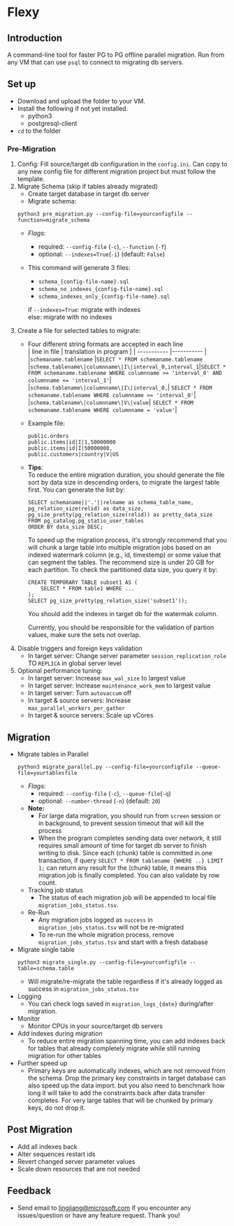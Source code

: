# Flexy
## Introduction
A command-line tool for faster PG to PG offline parallel migration. Run from any VM that can use `psql` to connect to migrating db servers.
## Set up
* Download and upload the folder to your VM.<br>
* Install the following if not yet installed.
    * python3
    * postgresql-client   
* `cd` to the folder  
### Pre-Migration
1. Config: Fill source/target db configuration in the `config.ini`. Can copy to any new config file for different migration project but must follow the template.
2. Migrate Schema (skip if tables already migrated)
    * Create target database in target db server
    * Migrate schema:<br>
     ```
     python3 pre_migration.py --config-file=yourconfigfile --function=migrate_schema
     ```
    * *Flags:*
        * required: `--config-file` (`-c`), `--function` (`-f`)
        * optional: `--indexes=True`(`-i`) (default: `False`)
    * This command will generate 3 files:
        * `schema_{config-file-name}.sql`
        * `schema_no_indexes_{config-file-name}.sql`
        * `schema_indexes_only_{config-file-name}.sql`
    
        if `--indexes=True`: migrate with indexes
        <br>else: migrate with no indexes
3. Create a file for selected tables to migrate:
    * Four different string formats are accepted in each line <br>
        | line in file | translation in program |
        | -----------  |----------- |
        |`schemaname.tablename` |`SELECT * FROM schemaname.tablename`
        |`schema.tablename\|columnname\|I\|interval_0,interval_1`|`SELECT * FROM schemaname.tablename WHERE columnname >= 'interval_0' AND columnname <= 'interval_1'`|
        |`schema.tablename\|columnname\|I\|interval_0,`| `SELECT * FROM schemaname.tablename WHERE columnname >= 'interval_0'`|
        |`schema.tablename\|columnname\|V\|value`| `SELECT * FROM schemaname.tablename WHERE columnname = 'value'`|
    * Example file:
         ```
         public.orders
         public.items|id|I|1,50000000
         public.items|id|I|50000000,
         public.customers|country|V|US
         ```  
    * **Tips**: <br>
         To reduce the entire migration duration, you should generate the file sort by data size in descending 
          orders, to migrate the largest table first. You can generate the list by:
         ````
        SELECT schemaname||'.'||relname as schema_table_name, 
        pg_relation_size(relid) as data_size, pg_size_pretty(pg_relation_size(relid)) as pretty_data_size
        FROM pg_catalog.pg_statio_user_tables
        ORDER BY data_size DESC;
         ````

        To speed up the migration process, it's strongly recommend that you will chunk a large table into multiple migration jobs based on an indexed watermark column (e.g., id, timestemp) or some value that can segment the tables. The recommend size is under 20 GB for each partition. To check the partitioned data size, you query it by:
        ````
        CREATE TEMPORARY TABLE subset1 AS (
            SELECT * FROM table1 WHERE ...
        );
        SELECT pg_size_pretty(pg_relation_size('subset1'));
        ```` 
        You should add the indexes in target db for the watermak column.

        Currently, you should be responsible for the validation of partion values, make sure the sets not overlap.
4. Disable triggers and foreign keys validation
    * In target server: Change server parameter `session_replication_role` TO `REPLICA` in global server level
5. Optional performance tuning:
    * In target server: Increase `max_wal_size` to largest value
    * In target server: Increase `maintenance_work_mem` to largest value
    * In target server: Turn `autovaccum` off
    * In target & source servers: Increase `max_parallel_workers_per_gather`
    * In target & source servers: Scale up vCores
## Migration
* Migrate tables in Parallel
    ```
    python3 migrate_parallel.py --config-file=yourconfigfile --queue-file=yourtablesfile
    ````
    * *Flags:*
        * required: `--config-file` (`-c`), `--queue-file`(`-q`)
        * optional: `--number-thread` (`-n`) (default: `20`)
    * **Note:**
        * For large data migration, you should run from `screen` session or in background, to prevent session timeout that will kill the process
        * When the program completes sending data over network, it still requires small amount of time for target db server to finish writing to disk. Since each (chunk) table is committed in one transaction, if query `SELECT * FROM tablename {WHERE ..} LIMIT 1;` can return any result for the (chunk) table, it means this migration job is finally completed. You can also validate by row count.
    * Tracking job status
        * The status of each migration job will be appended to local file `migration_jobs_status.tsv`.
    * Re-Run
        * Any migration jobs logged as `success` in `migration_jobs_status.tsv` will not be re-migrated
        * To re-run the whole migration process, remove `migration_jobs_status.tsv` and start with a fresh database
* Migrate single table
    ```
    python3 migrate_single.py --config-file=yourconfigfile --table=schema.table
    ```
    * Will migrate/re-migrate the table regardless if it's already logged as success in `migration_jobs_status.tsv`
* Logging
    * You can check logs saved in `migration_logs_{date}` during/after migration.
* Monitor
    * Monitor CPUs in your source/target db servers
* Add indexes during migration
    * To reduce entire migration spanning time, you can add indexes back for tables that already completely migrate while still running migration for other tables
* Further speed up
    * Primary keys are automatically indexes, which are not removed from the schema. Drop the primary key constraints in target database can also speed up the data import. but you also need to benchmark how long it will take to add the constraints back after data transfer completes. For very large tables that will be chunked by primary keys, do not drop it. 
## Post Migration
* Add all indexes back
* Alter sequences restart ids
* Revert changed server parameter values
* Scale down resources that are not needed
## Feedback
* Send email to lingjiang@microsoft.com if you encounter any issues/question or have any feature request. Thank you!